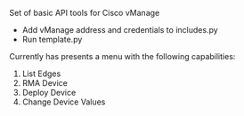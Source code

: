Set of basic API tools for Cisco vManage

- Add vManage address and credentials to includes.py
- Run template.py

Currently has presents a menu with the following capabilities:
1. List Edges
2. RMA Device
3. Deploy Device
4. Change Device Values
